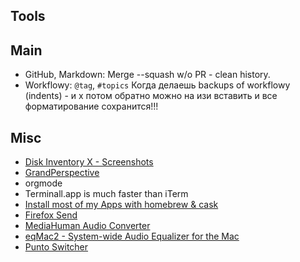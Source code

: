 ## Tools
## Main
- GitHub, Markdown: Merge --squash w/o PR - clean history. 
- Workflowy: `@tag`, `#topics` Когда делаешь backups of workflowy (indents) - и х потом обратно можно на изи вставить и все форматирование сохранится!!!

## Misc
- [Disk Inventory X - Screenshots](http://www.derlien.com/screenshots/index.html)
- [GrandPerspective](http://grandperspectiv.sourceforge.net/)
- orgmode
- Terminall.app is much faster than iTerm
- [Install most of my Apps with homebrew & cask](https://gist.github.com/t-io/8255711)
- [Firefox Send](https://send.firefox.com/?utm_source=hackernewsletter&utm_medium=email&utm_term=show_hn)
- [MediaHuman Audio Converter](https://www.mediahuman.com/audio-converter/)
- [eqMac2 - System-wide Audio Equalizer for the Mac](https://github.com/romankisil/eqMac2)
- [Punto Switcher](https://yandex.ru/soft/punto/)
